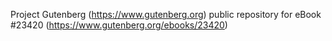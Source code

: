 Project Gutenberg (https://www.gutenberg.org) public repository for eBook #23420 (https://www.gutenberg.org/ebooks/23420)

